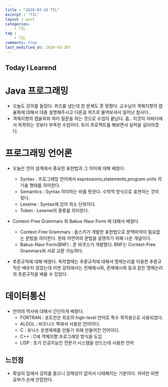 ```yaml
---
title : "2020-03-26 TIL"
excerpt : "TIL"
layout : post
categories:
    - TIL
tag :
    - TIL
comments: true
last_modified_at: 2020-03-26T
---
```





## Today I Learend  
# Java 프로그래밍
* 오늘도 강의를 들었다. 퀴즈를 냈는데 한 문제도 못 맞췄다. 교수님이 객체지향의 캡슐화에 대해서 대충 설명해주시고 다른걸 퀴즈로 물어보셔서 일어난 참사다..
* 객체지향의 캡슐화와 여러 질문을 하는 것으로 수업이 끝났다. 흠.. 이것이 자바다에서 독학하는 것보다 부족한 수업이다. 토이 프로젝트를 해보면서 실력을 길러야겠다.

# 프로그래밍 언어론
* 오늘은 언어 설계에서 중요한 표현법과 그 의미에 대해 배웠다.
    * Syntax : 프로그래밍 언어에서 expressions,statements,program units 의 기술 형태를 의미한다.
    * Semantics : Syntax 의미하는 바를 뜻한다. 수학적 방식으로 표현하는 것이 잦다.
    * Lexeme : Syntax에 있어 최소 단위이다.
    * Token : Lexeme의 종류를 의미한다.
* Context-Free Grammars 와 Bakus-Naur Form 에 대해서 배웠다.
    * Context-Free Grammars : 촘스키가 개발한 표현법으로 문맥파악이 필요없는 문법을 의미한다. 원래 자연어의 문법을 설명하기 위해 나온 개념이다.
    * Bakus-Naur Form(BNF) : 존 바쿠스가 개발했다. BNF는 Context-Free Grammars와 서로 교환 가능하다.

* 추론규칙에 대해 배웠다. 독학할때는 추론규칙에 대해서 명제논리를 이용한 추론규칙은 배우지 않았는데 이번 강의에서는 전체예시화, 존재예시화 등과 같은 명제논리의 추론규칙을 배울 수 있었다.

# 데이터통신 
* 언어의 역사에 대해서 간단하게 배웠다.
    * FORTRAN : 포트란은 최초의 high-level 언어로 특수 목적용으로 사용되었다.
    * ALGOL : 비즈니스 쪽에서 사용된 언어이다.
    * C : 유닉스 운영체제를 만들기 위해 만들어진 언어이다.
    * C++ : C에 객체지향 프로그래밍 방식을 도입
    * LISP : 초기 인공지능인 전문가 시스템을 만드는데 사용한 언어

## 느낀점
* 확실히 집에서 강의를 들으니 강제성이 없어서 나태해지는 기분이다. 저녁만 되면 공부가 손에 안잡힌다.